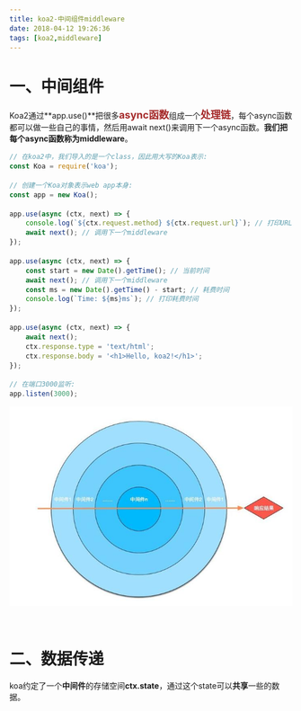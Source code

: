 ```yaml
---
title: koa2-中间组件middleware
date: 2018-04-12 19:26:36
tags: [koa2,middleware]
---
```


# 一、中间组件

Koa2通过**app.use()**把很多<font color=#A52A2A size=4 >**async函数**</font>组成一个<font color=#A52A2A size=4 >**处理链**</font>，每个async函数都可以做一些自己的事情，然后用await next()来调用下一个async函数。**我们把每个async函数称为middleware**。 

```javascript
// 在koa2中，我们导入的是一个class，因此用大写的Koa表示:
const Koa = require('koa');

// 创建一个Koa对象表示web app本身:
const app = new Koa();

app.use(async (ctx, next) => {
    console.log(`${ctx.request.method} ${ctx.request.url}`); // 打印URL
    await next(); // 调用下一个middleware
});

app.use(async (ctx, next) => {
    const start = new Date().getTime(); // 当前时间
    await next(); // 调用下一个middleware
    const ms = new Date().getTime() - start; // 耗费时间
    console.log(`Time: ${ms}ms`); // 打印耗费时间
});

app.use(async (ctx, next) => {
    await next();
    ctx.response.type = 'text/html';
    ctx.response.body = '<h1>Hello, koa2!</h1>';
});

// 在端口3000监听:
app.listen(3000);
```

![](koa2-中间组件middleware\3663059-03622ea2a9ffce2a.jpg)

<br/>

# 二、数据传递

koa约定了一个**中间件**的存储空间**ctx.state**，通过这个state可以**共享**一些的数据。